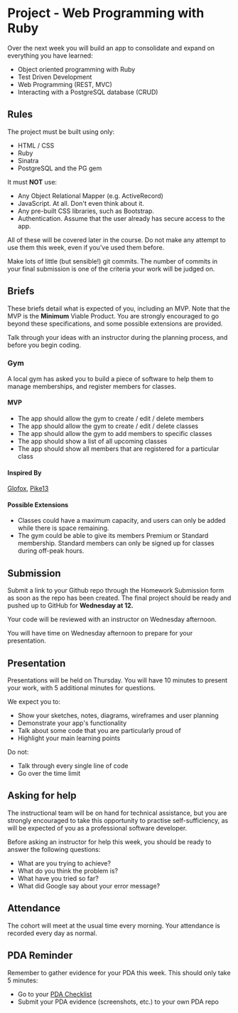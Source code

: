 # Project - Web Programming with Ruby

Over the next week you will build an app to consolidate and expand on everything you have learned:

* Object oriented programming with Ruby
* Test Driven Development
* Web Programming (REST, MVC)
* Interacting with a PostgreSQL database (CRUD)

## Rules

The project must be built using only:

* HTML / CSS
* Ruby
* Sinatra
* PostgreSQL and the PG gem

It must **NOT** use:

* Any Object Relational Mapper (e.g. ActiveRecord)
* JavaScript. At all. Don't even think about it.
* Any pre-built CSS libraries, such as Bootstrap.
* Authentication. Assume that the user already has secure access to the app.

All of these will be covered later in the course. Do not make any attempt to use them this week, even if you've used them before.

Make lots of little (but sensible!) git commits. The number of commits in your final submission is one of the criteria your work will be judged on.

## Briefs

These briefs detail what is expected of you, including an MVP. Note that the MVP is the **Minimum** Viable Product. You are strongly encouraged to go beyond these specifications, and some possible extensions are provided.

Talk through your ideas with an instructor during the planning process, and before you begin coding.

### Gym

A local gym has asked you to build a piece of software to help them to manage memberships, and register members for classes.

#### MVP

- The app should allow the gym to create / edit / delete members
- The app should allow the gym to create / edit / delete classes
- The app should allow the gym to add members to specific classes
- The app should show a list of all upcoming classes
- The app should show all members that are registered for a particular class

#### Inspired By

[Glofox](https://www.glofox.com/club-solution/), [Pike13](https://www.pike13.com/pike13-scheduling-software-demo)

#### Possible Extensions

- Classes could have a maximum capacity, and users can only be added while there is space remaining.
- The gym could be able to give its members Premium or Standard membership. Standard members can only be signed up for classes during off-peak hours.

## Submission

Submit a link to your Github repo through the Homework Submission form as soon as the repo has been created. The final project should be ready and pushed up to GitHub for **Wednesday at 12.**

Your code will be reviewed with an instructor on Wednesday afternoon.

You will have time on Wednesday afternoon to prepare for your presentation.

## Presentation

Presentations will be held on Thursday. You will have 10 minutes to present your work, with 5 additional minutes for questions.

We expect you to:

* Show your sketches, notes, diagrams, wireframes and user planning
* Demonstrate your app's functionality
* Talk about some code that you are particularly proud of
* Highlight your main learning points

Do not:

* Talk through every single line of code
* Go over the time limit

## Asking for help

The instructional team will be on hand for technical assistance, but you are strongly encouraged to take this opportunity to practise self-sufficiency, as will be expected of you as a professional software developer.

Before asking an instructor for help this week, you should be ready to answer the following questions:

* What are you trying to achieve?
* What do you think the problem is?
* What have you tried so far?
* What did Google say about your error message?

## Attendance

The cohort will meet at the usual time every morning. Your attendance is recorded every day as normal.

## PDA Reminder

Remember to gather evidence for your PDA this week. This should only take 5 minutes:

* Go to your [PDA Checklist](https://github.com/codeclan/pda/tree/master/Student%20Checklist)
* Submit your PDA evidence (screenshots, etc.) to your own PDA repo
